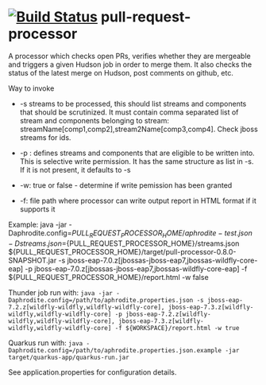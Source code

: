 [![Build Status](https://travis-ci.org/jboss-set/pull-request-processor.svg?branch=master)](https://travis-ci.org/jboss-set/pull-request-processor)
pull-request-processor
======================

A processor which checks open PRs, verifies whether they are mergeable and triggers a given Hudson job in order to merge them.
It also checks the status of the latest merge on Hudson, post comments on github, etc.

Way to invoke

- -s streams to be processed, this should list streams and components that should be scrutinized. It must contain comma separated list of stream and components belonging to stream: streamName[comp1,comp2],stream2Name[comp3,comp4]. Check jboss streams for ids.

- -p : defines streams and components that are eligible to be written into. This is selective write permission. It has the same structure as list in -s. If it is not present, it defaults to -s

- -w: true or false - determine if write pemission has been granted

- -f: file path where processor can write output report in HTML format if it supports it

Example: 
java -jar -Daphrodite.config=${PULL_REQUEST_PROCESSOR_HOME}/aphrodite-test.json -Dstreams.json=${PULL_REQUEST_PROCESSOR_HOME}/streams.json ${PULL_REQUEST_PROCESSOR_HOME}/target/pull-processor-0.8.0-SNAPSHOT.jar -s jboss-eap-7.0.z[jbossas-jboss-eap7,jbossas-wildfly-core-eap] -p jboss-eap-7.0.z[jbossas-jboss-eap7,jbossas-wildfly-core-eap] -f ${PULL_REQUEST_PROCESSOR_HOME}/report.html -w false


Thunder job run with: `java -jar -Daphrodite.config=/path/to/aphrodite.properties.json -s jboss-eap-7.2.z[wildfly-wildfly,wildfly-wildfly-core], jboss-eap-7.3.z[wildfly-wildfly,wildfly-wildfly-core] -p jboss-eap-7.2.z[wildfly-wildfly,wildfly-wildfly-core], jboss-eap-7.3.z[wildfly-wildfly,wildfly-wildfly-core] -f ${WORKSPACE}/report.html -w true`

Quarkus run with: `java -Daphrodite.config=/path/to/aphrodite.properties.json.example -jar target/quarkus-app/quarkus-run.jar`

See application.properties for configuration details.